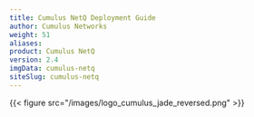 ```yaml
---
title: Cumulus NetQ Deployment Guide
author: Cumulus Networks
weight: 51
aliases:
product: Cumulus NetQ
version: 2.4
imgData: cumulus-netq
siteSlug: cumulus-netq
---
```

{{< figure src="/images/logo_cumulus_jade_reversed.png" >}}

